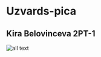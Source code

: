 # Uzvards-pica
## Kira Belovinceva 2PT-1
![all text](https://static.vecteezy.com/system/resources/previews/019/606/530/non_2x/pizza-graphic-clipart-design-free-png.png)
